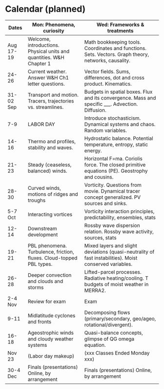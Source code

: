 # Calendar (planned) 

Dates	|Mon: Phenomena, curiosity	|Wed: Frameworks & treatments 
-------|------------- | ------------- 
Aug 17-19	|Welcome, introductions. Physical units and quantities. W&H Chapter 1	|Math bookkeeping tools. Coordinates and functions. Sets. Vectors. Graph theory, networks, causality. 
24-26	|Current weather. Answer W&H Ch1 letter questions.	|Vector fields. Sums, differences, dot and cross product. Kinematics. 
31-02 Sep	|Transport and motion. Tracers, trajectories vs. streamlines.  	|Budgets in spatial boxes. Flux and its convergence. Mass and specific ___.  Advection. Diffusion. 
7-9	|LABOR DAY 	|Introduce stochasticism. Dynamical systems and chaos. Random variables. |
|14-16	|Thermo and profiles, stability and waves.	|Hydrostatic balance. Potential temperature, entropy, static energy.
21-23	|Steady (ceaseless, balanced) winds.	|Horizontal F=ma. Coriolis force. The closed primitive equations (PE). Geostrophy and cousins. 
28-30	|Curved winds, motions of ridges and troughs	|Vorticity. Questions from movie. Dynamical tracer concept generalized. PV sources and sinks.
5-7 Oct	|Interacting vortices	|Vorticity interaction principles, predictability, ensembles, stats
12-14	|Downstream development	|Rossby wave dispersion relation. Rossby wave activity, sources, stats
19-21	|PBL phenomena. Turbulence, friction, fluxes. Cloud-topped PBL types.	|Mixed layers and slight deviations (quasi-neutrality of fast instabilities). Moist conserved variables. 
26-28	|Deeper convection and clouds and storms 	|Lifted-parcel processes. Radiative heating/cooling. T budgets of moist weather in MERRA2. 
2-4 Nov	|Review for exam	|Exam 
9-11	|Midlatitude cyclones and fronts	|Decomposing flows (primary/secondary, geo/ageo, rotational/divergent). 
16-18	|Ageostrophic winds and cloudy weather systems	|Quasi-balance concepts, glimpse of QG omega equation.
Nov 23	|(Labor day makeup)	|(xxx Classes Ended Monday xxx)
30-4 Dec	|                        Finals (presentations)  Online, by arrangement | Finals (presentations)  Online, by arrangement
